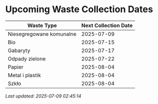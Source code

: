 # Upcoming Waste Collection Dates

| Waste Type | Next Collection Date |
|------------|----------------------|
| Niesegregowane komunalne | 2025-07-09 |
| Bio | 2025-07-15 |
| Gabaryty | 2025-07-17 |
| Odpady zielone | 2025-07-22 |
| Papier | 2025-08-04 |
| Metal i plastik | 2025-08-04 |
| Szkło | 2025-08-04 |


*Last updated: 2025-07-09 02:45:14*
